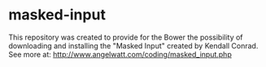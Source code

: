 # masked-input
This repository was created to provide for the Bower the possibility of downloading and installing the "Masked Input" created by Kendall Conrad.  See more at: http://www.angelwatt.com/coding/masked_input.php
